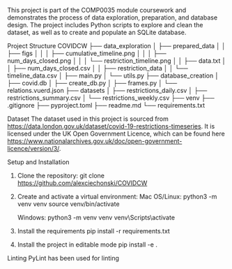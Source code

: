This project is part of the COMP0035 module coursework and demonstrates the process of data exploration, preparation, and database design.
The project includes Python scripts to explore and clean the dataset, as well as to create and populate an SQLite database.

Project Structure
COVIDCW
├── data_exploration
│   ├── prepared_data
│   │   ├── figs
│   │   │   ├── cumulative_timeline.png
│   │   │   ├── num_days_closed.png
│   │   │   └── restriction_timeline.png
│   │   ├── data.txt
│   │   ├── num_days_closed.csv
│   │   ├── restriction_data
│   │   └── timeline_data.csv
│   ├── main.py
│   └── utils.py
├── database_creation
│   ├── covid.db
│   ├── create_db.py
│   ├── frames.py
│   └── relations.vuerd.json
├── datasets
│   ├── restrictions_daily.csv
│   ├── restrictions_summary.csv
│   └── restrictions_weekly.csv
├── venv
├── .gitignore
├── pyproject.toml
├── readme.md
└── requirements.txt


Dataset
The dataset used in this project is sourced from https://data.london.gov.uk/dataset/covid-19-restrictions-timeseries. It is licensed under the UK Open Government Licence, which can be found here https://www.nationalarchives.gov.uk/doc/open-government-licence/version/3/.


Setup and Installation
1. Clone the repository:
    git clone https://github.com/alexciechonski/COVIDCW

2. Create and activate a virtual environment:
    Mac OS/Linux:
    python3 -m venv venv
    source venv/bin/activate

    Windows:
    python3 -m venv venv
    venv\Scripts\activate

3. Install the requirements
    pip install -r requirements.txt
    
4. Install the project in editable mode
    pip install -e .

Linting
PyLint has been used for linting
